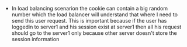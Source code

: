 
- In load balancing scenarion the cookie can contain a big random number which the load balancer will understand that where I need to send this user request. This is important because if the user has loggedin to server1 and his session exist at server1 then all his request should go to the server1 only because other server doesn't store the session information

